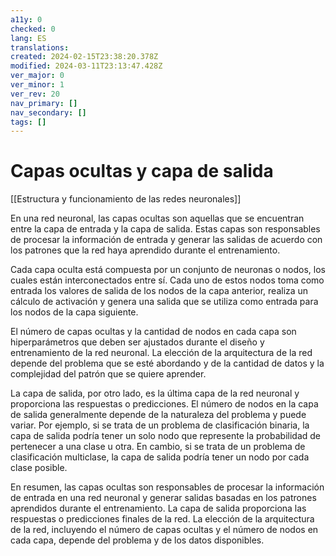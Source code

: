 ```yaml
---
a11y: 0
checked: 0
lang: ES
translations: 
created: 2024-02-15T23:38:20.378Z
modified: 2024-03-11T23:13:47.428Z
ver_major: 0
ver_minor: 1
ver_rev: 20
nav_primary: []
nav_secondary: []
tags: []
---
```

# Capas ocultas y capa de salida

[[Estructura y funcionamiento de las  redes neuronales]]

En una red neuronal, las capas ocultas son aquellas que se encuentran entre la capa de entrada y la capa de salida. Estas capas son responsables de procesar la información de entrada y generar las salidas de acuerdo con los patrones que la red haya aprendido durante el entrenamiento.

Cada capa oculta está compuesta por un conjunto de neuronas o nodos, los cuales están interconectados entre sí. Cada uno de estos nodos toma como entrada los valores de salida de los nodos de la capa anterior, realiza un cálculo de activación y genera una salida que se utiliza como entrada para los nodos de la capa siguiente.

El número de capas ocultas y la cantidad de nodos en cada capa son hiperparámetros que deben ser ajustados durante el diseño y entrenamiento de la red neuronal. La elección de la arquitectura de la red depende del problema que se esté abordando y de la cantidad de datos y la complejidad del patrón que se quiere aprender.

La capa de salida, por otro lado, es la última capa de la red neuronal y proporciona las respuestas o predicciones. El número de nodos en la capa de salida generalmente depende de la naturaleza del problema y puede variar. Por ejemplo, si se trata de un problema de clasificación binaria, la capa de salida podría tener un solo nodo que represente la probabilidad de pertenecer a una clase u otra. En cambio, si se trata de un problema de clasificación multiclase, la capa de salida podría tener un nodo por cada clase posible.

En resumen, las capas ocultas son responsables de procesar la información de entrada en una red neuronal y generar salidas basadas en los patrones aprendidos durante el entrenamiento. La capa de salida proporciona las respuestas o predicciones finales de la red. La elección de la arquitectura de la red, incluyendo el número de capas ocultas y el número de nodos en cada capa, depende del problema y de los datos disponibles.
